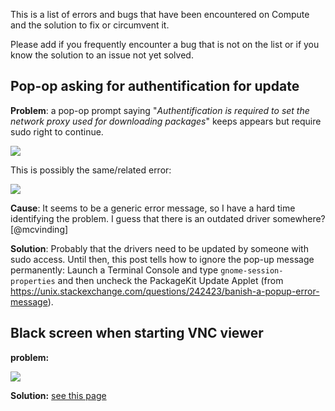 This is a list of errors and bugs that have been encountered on Compute and the solution to fix or circumvent it.

Please add if you frequently encounter a bug that is not on the list or if you know the solution to an issue not yet solved.

## Pop-op asking for authentification for update
**Problem**: a pop-op prompt saying "*Authentification is required to set the network proxy used for downloading packages*" keeps appears but require sudo right to continue.

![](https://github.com/natmegsweden/NatMEG_Wiki/blob/main/wiki_images/Fig_4-1.png)

This is possibly the same/related error:

![](https://github.com/natmegsweden/NatMEG_Wiki/blob/main/wiki_images/Fig_5-1.png)

**Cause**: It seems to be a generic error message, so I have a hard time identifying the problem. I guess that there is an outdated driver somewhere? [@mcvinding]

**Solution**: Probably that the drivers need to be updated by someone with sudo access. Until then, this post tells how to ignore the pop-up message permanently: Launch a Terminal Console and type `gnome-session-properties` and then uncheck the PackageKit Update Applet (from https://unix.stackexchange.com/questions/242423/banish-a-popup-error-message).

## Black screen when starting VNC viewer
**problem:**

![](https://github.com/natmegsweden/NatMEG_Wiki/blob/main/wiki_images/Fig_1-1.png)

**Solution:** [see this page](https://github.com/natmegsweden/NatMEG_Wiki/wiki/VNC-black-screen-error)
